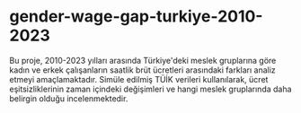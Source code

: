 # gender-wage-gap-turkiye-2010-2023
Bu proje, 2010-2023 yılları arasında Türkiye'deki meslek gruplarına göre kadın ve erkek çalışanların saatlik brüt ücretleri arasındaki farkları analiz etmeyi amaçlamaktadır. Simüle edilmiş TÜİK verileri kullanılarak, ücret eşitsizliklerinin zaman içindeki değişimleri ve hangi meslek gruplarında daha belirgin olduğu incelenmektedir.
